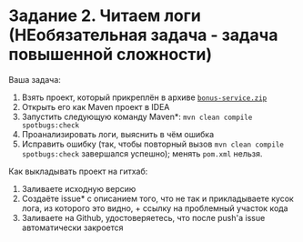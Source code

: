 # Задание 2. Читаем логи (НЕобязательная задача - задача повышенной сложности)

Ваша задача:
1. Взять проект, который прикреплён в архиве [`bonus-service.zip`](https://github.com/netology-code/javaqa2-homeworks/blob/main/files/bonus-service.zip?raw=true)
1. Открыть его как Maven проект в IDEA
1. Запустить следующую команду Maven*: `mvn clean compile spotbugs:check`
1. Проанализировать логи, выяснить в чём ошибка
1. Исправить ошибку (так, чтобы повторный вызов `mvn clean compile spotbugs:check` завершался успешно); менять `pom.xml` нельзя.

Как выкладывать проект на гитхаб:
1. Заливаете исходную версию
1. Создаёте issue* с описанием того, что не так и прикладываете кусок лога, из которого это видно, + ссылку на проблемный участок кода
1. Заливаете на Github, удостоверяетесь, что после push'а issue автоматически закроется
